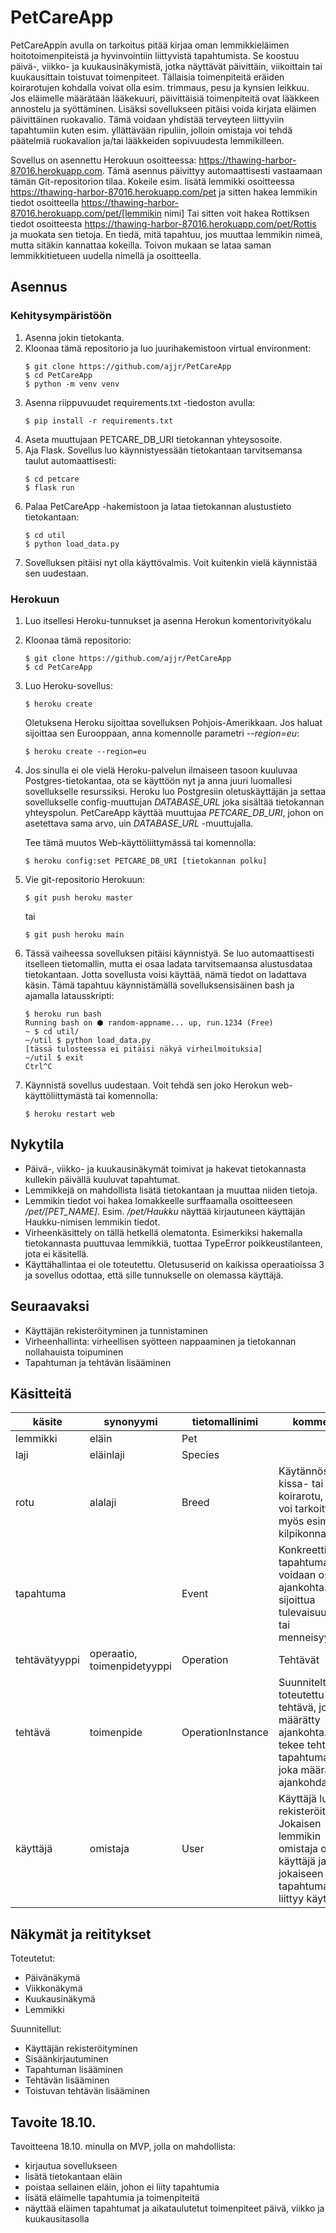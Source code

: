 # PetCareApp
PetCareAppin avulla on tarkoitus pitää kirjaa oman lemmikkieläimen hoitotoimenpiteistä ja hyvinvointiin liittyvistä tapahtumista. Se koostuu päivä-, viikko- ja kuukausinäkymistä, jotka näyttävät päivittäin, viikoittain tai kuukausittain toistuvat toimenpiteet. Tällaisia toimenpiteitä eräiden koirarotujen kohdalla voivat olla esim. trimmaus, pesu ja kynsien leikkuu. Jos eläimelle määrätään lääkekuuri, päivittäisiä toimenpiteitä ovat lääkkeen annostelu ja syöttäminen. Lisäksi sovellukseen pitäisi voida kirjata eläimen päivittäinen ruokavalio. Tämä voidaan yhdistää terveyteen liittyviin tapahtumiin kuten esim. yllättävään ripuliin, jolloin omistaja voi tehdä päätelmiä ruokavalion ja/tai lääkkeiden sopivuudesta lemmikilleen.

Sovellus on asennettu Herokuun osoitteessa: https://thawing-harbor-87016.herokuapp.com. Tämä asennus päivittyy automaattisesti vastaamaan tämän Git-repositorion tilaa. Kokeile esim. lisätä lemmikki osoitteessa https://thawing-harbor-87016.herokuapp.com/pet ja sitten hakea lemmikin tiedot osoitteella https://thawing-harbor-87016.herokuapp.com/pet/[lemmikin nimi] Tai sitten voit hakea Rottiksen tiedot osoitteesta https://thawing-harbor-87016.herokuapp.com/pet/Rottis ja muokata sen tietoja. En tiedä, mitä tapahtuu, jos muuttaa lemmikin nimeä, mutta sitäkin kannattaa kokeilla. Toivon mukaan se lataa saman lemmikkitietueen uudella nimellä ja osoitteella.

## Asennus

### Kehitysympäristöön
1. Asenna jokin tietokanta.
2. Kloonaa tämä repositorio ja luo juurihakemistoon virtual environment:
    ```
    $ git clone https://github.com/ajjr/PetCareApp
    $ cd PetCareApp
    $ python -m venv venv
    ```
3. Asenna riippuvuudet requirements.txt -tiedoston avulla:
    ```
    $ pip install -r requirements.txt
    ```
4. Aseta muuttujaan PETCARE_DB_URI tietokannan yhteysosoite.
5. Aja Flask. Sovellus luo käynnistyessään tietokantaan tarvitsemansa taulut automaattisesti:
    ```
    $ cd petcare
    $ flask run
    ```
6. Palaa PetCareApp -hakemistoon ja lataa tietokannan alustustieto tietokantaan:
    ```
    $ cd util
    $ python load_data.py
    ```
7. Sovelluksen pitäisi nyt olla käyttövalmis. Voit kuitenkin vielä käynnistää sen uudestaan.

### Herokuun
1. Luo itsellesi Heroku-tunnukset ja asenna Herokun komentorivityökalu
2. Kloonaa tämä repositorio:
    ```
    $ git clone https://github.com/ajjr/PetCareApp
    $ cd PetCareApp
    ```
3. Luo Heroku-sovellus:
    ```
    $ heroku create
    ```
   Oletuksena Heroku sijoittaa sovelluksen Pohjois-Amerikkaan. Jos haluat sijoittaa sen Eurooppaan, anna komennolle parametri *--region=eu*:
    ```
    $ heroku create --region=eu
    ```
4. Jos sinulla ei ole vielä Heroku-palvelun ilmaiseen tasoon kuuluvaa Postgres-tietokantaa, ota se käyttöön nyt ja anna juuri luomallesi sovellukselle resurssiksi. Heroku luo Postgresiin oletuskäyttäjän ja settaa sovellukselle config-muuttujan *DATABASE_URL* joka sisältää tietokannan yhteyspolun. PetCareApp käyttää muuttujaa *PETCARE_DB_URI*, johon on asetettava sama arvo, uin *DATABASE_URL* -muuttujalla.

   Tee tämä muutos Web-käyttöliittymässä tai komennolla:
   ```
   $ heroku config:set PETCARE_DB_URI [tietokannan polku]
   ```
5. Vie git-repositorio Herokuun:
    ```
    $ git push heroku master
    ```
    tai
    ```
    $ git push heroku main
    ```
6. Tässä vaiheessa sovelluksen pitäisi käynnistyä. Se luo automaattisesti itselleen tietomallin, mutta ei osaa ladata tarvitsemaansa alustusdataa tietokantaan. Jotta sovellusta voisi käyttää, nämä tiedot on ladattava käsin. Tämä tapahtuu käynnistämällä sovelluksensisäinen bash ja ajamalla latausskripti:
    ```
    $ heroku run bash
    Running bash on ⬢ random-appname... up, run.1234 (Free) 
    ~ $ cd util/
    ~/util $ python load_data.py
   [tässä tulosteessa ei pitäisi näkyä virheilmoituksia]
    ~/util $ exit
   Ctrl^C
   ```
7. Käynnistä sovellus uudestaan. Voit tehdä sen joko Herokun web-käyttöliittymästä tai komennolla:
    ```
    $ heroku restart web
    ```

## Nykytila
- Päivä-, viikko- ja kuukausinäkymät toimivat ja hakevat tietokannasta kullekin päivällä kuuluvat tapahtumat.
- Lemmikkejä on mahdollista lisätä tietokantaan ja muuttaa niiden tietoja.
- Lemmikin tiedot voi hakea lomakkeelle surffaamalla osoitteeseen */pet/[PET_NAME]*. Esim. */pet/Haukku* näyttää kirjautuneen käyttäjän Haukku-nimisen lemmikin tiedot.
- Virheenkäsittely on tällä hetkellä olematonta. Esimerkiksi hakemalla tietokannasta puuttuvaa lemmikkiä, tuottaa TypeError poikkeustilanteen, jota ei käsitellä.
- Käyttähallintaa ei ole toteutettu. Oletususerid on kaikissa operaatioissa 3 ja sovellus odottaa, että sille tunnukselle on olemassa käyttäjä.

## Seuraavaksi
- Käyttäjän rekisteröityminen ja tunnistaminen
- Virheenhallinta: virheellisen syötteen nappaaminen ja tietokannan nollahauista toipuminen
- Tapahtuman ja tehtävän lisääminen

## Käsitteitä
| käsite    | synonyymi | tietomallinimi    | kommentti |
|-----------|-----------|-------------------|-----------|
| lemmikki  | eläin     | Pet               |
| laji      | eläinlaji | Species           |
| rotu      | alalaji   | Breed             | Käytännössä kissa- tai koirarotu, mutta voi tarkoittaa myös esim. kilpikonnalajia. |
| tapahtuma |           | Event             | Konkreettinen tapahtuma, jolle voidaan osoittaa ajankohta. Voi sijoittua tulevaisuuteen tai menneisyyteen. |
| tehtävätyyppi   | operaatio, toimenpidetyyppi | Operation | Tehtävät |
| tehtävä | toimenpide  | OperationInstance | Suunniteltu tai toteutettu tehtävä, jolle on määrätty ajankohta. Tämä tekee tehtävästä tapahtuman, joka määrää sen ajankohdan. |
| käyttäjä | omistaja   | User              | Käyttäjä luodaan rekisteröitymällä. Jokaisen lemmikin omistaja on käyttäjä ja jokaiseen tapahtumaan liittyy käyttäjä. | 


## Näkymät ja reititykset
Toteutetut:
- Päivänäkymä
- Viikkonäkymä
- Kuukausinäkymä
- Lemmikki

Suunnitellut:
- Käyttäjän rekisteröityminen
- Sisäänkirjautuminen
- Tapahtuman lisääminen
- Tehtävän lisääminen
- Toistuvan tehtävän lisääminen

## Tavoite 18.10.
Tavoitteena 18.10. minulla on MVP, jolla on mahdollista:
- kirjautua sovellukseen
- lisätä tietokantaan eläin
- poistaa sellainen eläin, johon ei liity tapahtumia
- lisätä eläimelle tapahtumia ja toimenpiteitä
- näyttää eläimen tapahtumat ja aikataulutetut toimenpiteet päivä, viikko ja kuukausitasolla
